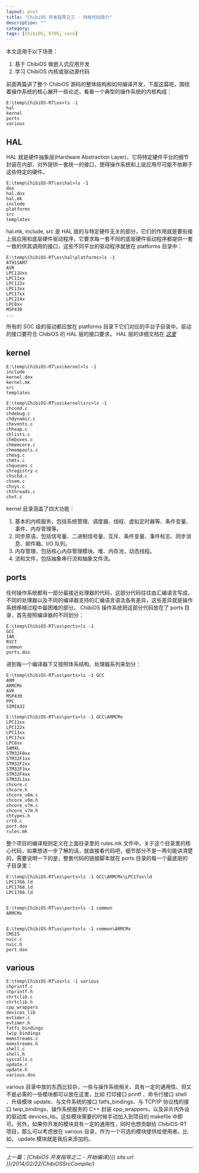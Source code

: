 ```yaml
---
layout: post
title: "ChibiOS 开发指导之三 - 内核代码简介"
description: ""
category: 
tags: [ChibiOS, RTOS, core]
---
```



本文适用于以下场景：

1. 基于 ChibiOS 做嵌入式应用开发
2. 学习 ChibiOS 内核或驱动源代码

前面两篇讲了整个 ChibiOS 源码的整体结构和如何编译开发，下面这篇呢，围绕着操作系统的核心展开一些论述，看看一个典型的操作系统的内核构成：

	E:\temp\ChibiOS-RT\os>ls -1
	hal
	kernel
	ports
	various

## HAL

HAL 就是硬件抽象层(Hardware Abstraction Layer)，它将特定硬件平台的细节封装在内部，对外提供一套统一的接口，使得操作系统和上层应用尽可能不依赖于这些特定的硬件。

	E:\temp\ChibiOS-RT\os\hal>ls -1
	dox
	hal.dox
	hal.mk
	include
	platforms
	src
	templates

hal.mk, include, src 是 HAL 层的与特定硬件无关的部分，它们的作用就是要衔接上层应用和底层硬件驱动程序，它要求每一套不同的底层硬件驱动程序都提供一套一致的供其调用的接口，这些不同平台的驱动程序就放在 platforms 目录中：

	E:\temp\ChibiOS-RT\os\hal\platforms>ls -1
	AT91SAM7
	AVR
	LPC11Uxx
	LPC11xx
	LPC122x
	LPC13xx
	LPC17xx
	LPC214x
	LPC8xx
	MSP430
	...

所有的 SOC 级的驱动都应放在 platforms 目录下它们对应的平台子目录中。驱动的接口要符合 ChibiOS 的 HAL 层的接口要求。 HAL 层的详细文档在 *[这里](http://chibios.sourceforge.net/docs/kernel_hal_rm/group___i_o.html)*

## kernel

	E:\temp\ChibiOS-RT\os\kernel>ls -1
	include
	kernel.dox
	kernel.mk
	src
	templates

	E:\temp\ChibiOS-RT\os\kernel\src>ls -1
	chcond.c
	chdebug.c
	chdynamic.c
	chevents.c
	chheap.c
	chlists.c
	chmboxes.c
	chmemcore.c
	chmempools.c
	chmsg.c
	chmtx.c
	chqueues.c
	chregistry.c
	chschd.c
	chsem.c
	chsys.c
	chthreads.c
	chvt.c

kernel 目录涵盖了四大功能：

1. 基本的内核服务，包括系统管理、调度器、线程、虚拟定时器等、条件变量、事件、内存管理等。
2. 同步原语，包括信号量、二进制信号量、互斥、条件变量、事件标志、同步消息、邮件箱、I/O 队列。
3. 内存管理，包括核心内存管理模块、堆、内存池，动态线程。
4. 流和文件，包括抽象串行流和抽象文件流。

## ports

任何操作系统都有一部分最接近处理器的代码，这部分代码往往由汇编语言写成，不同的处理器以及不同的编译器支持的汇编语言语法各有差异，这些差异就是操作系统移植过程中最困难的部分。 ChibiOS 操作系统把这部分代码放在了 ports 目录，首先按照编译器的不同划分：

	E:\temp\ChibiOS-RT\os\ports>ls -1
	GCC
	IAR
	RVCT
	common
	ports.dox


进到每一个编译器下又按照体系结构、处理器系列来划分：

	E:\temp\ChibiOS-RT\os\ports>ls -1 GCC
	ARM
	ARMCMx
	AVR
	MSP430
	PPC
	SIMIA32

	E:\temp\ChibiOS-RT\os\ports>ls -1 GCC\ARMCMx
	LPC11xx
	LPC122x
	LPC13xx
	LPC17xx
	LPC8xx
	SAM4L
	STM32F0xx
	STM32F1xx
	STM32F2xx
	STM32F3xx
	STM32F4xx
	STM32L1xx
	chcore.c
	chcore.h
	chcore_v6m.c
	chcore_v6m.h
	chcore_v7m.c
	chcore_v7m.h
	chtypes.h
	crt0.c
	port.dox
	rules.mk

整个项目的编译规则定义在上面目录里的 rules.mk 文件中。关于这个目录里的核心代码，如果想进一步了解的话，就直接看代码吧，细节部分不是一两句能讲清楚的。需要说明一下的是，整套代码的链接脚本就在 ports 目录的每一个最底层的子目录里：

	E:\temp\ChibiOS-RT\os\ports>ls -1 GCC\ARMCMx\LPC17xx\ld
	LPC1766.ld
	LPC1768.ld
	LPC1788.ld


	E:\temp\ChibiOS-RT\os\ports>ls -1 common
	ARMCMx


	E:\temp\ChibiOS-RT\os\ports>ls -1 common\ARMCMx
	CMSIS
	nvic.c
	nvic.h
	port.dox

## various

	E:\temp\ChibiOS-RT\os>ls -1 various
	chprintf.c
	chprintf.h
	chrtclib.c
	chrtclib.h
	cpp_wrappers
	devices_lib
	evtimer.c
	evtimer.h
	fatfs_bindings
	lwip_bindings
	memstreams.c
	memstreams.h
	shell.c
	shell.h
	syscalls.c
	update.c
	update.h
	various.dox

various 目录中放的东西比较杂，一些与操作系统相关、具有一定的通用性、但又不是必需的一些模块都可以放在这里，比如 打印接口 printf 、命令行接口 shell 、升级模块 update、与文件系统的接口 fatfs\_bindings、与 TCP/IP 协议栈的接口 lwip\_bindings、操作系统服务的 C++ 封装 cpp\_wrappers，以及非片内外设的驱动库 devices\_lib。这些模块需要的时候手动加入到项目的 makefile 中即可。另外，如果你开发的模块具有一定的通用性，同时也想贡献给 ChibiOS-RT 项目，那么可以考虑放在 various 目录，作为一个可选的模块提供给使用者。比如， update 模块就是我后来添加的。

-------------------------------------------------------------------------------

*上一篇*：*[ChibiOS 开发指导之二 - 开始编译]({{ site.url }}/2014/02/22/ChibiOSSrcCompile/)*
